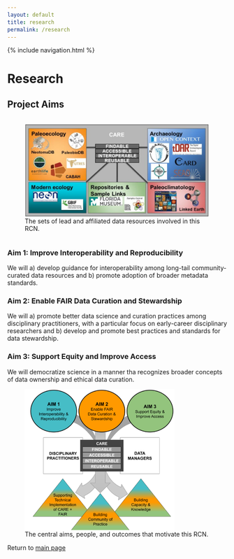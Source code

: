 ```yaml
---
layout: default
title: research
permalink: /research
---
```

<style>
 
</style>

{% include navigation.html %}

<h1> Research </h1>

<h2> Project Aims </h2>

<div>
<figure style="float:right">
  <img src="./images/fairos-stakeholders.jpg" alt="Stakeholders" style="float:right">
 <figcaption>The sets of lead and affiliated data resources involved in this RCN. </figcaption>
 </figure>

<div class="aims" style="float:left;display:inline"> 
<h3> Aim 1: Improve Interoperability and Reproducibility </h3>
<p> We will a) develop guidance for interoperability among long-tail community-curated data resources and
b) promote adoption of broader metadata standards. </p>
<h3> Aim 2: Enable FAIR Data Curation and Stewardship </h3>
<p>  We will a) promote better data science and curation practices among disciplinary practitioners, with a particular focus on early-career disciplinary researchers and b) develop and promote best practices and standards for data stewardship. </p>
<h3> Aim 3: Support Equity and Improve Access </h3>
<p> We will democratize science in a manner tha recognizes broader concepts of data ownership and ethical data curation. </p>
 </div>
</div>

<figure>
  <img src="./images/rcn_aims.png" alt="goals" style="display:block" align="absbottom">
  <figcaption>The central aims, people, and outcomes that motivate this RCN. </figcaption>
 </figure>
 
Return to [main page](home.md)

